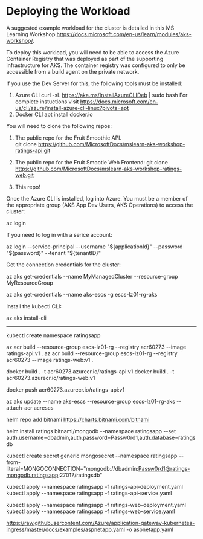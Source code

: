 # Deploying the Workload
A suggested example workload for the cluster is detailed in this MS Learning Workshop https://docs.microsoft.com/en-us/learn/modules/aks-workshop/. 

To deploy this workload, you will need to be able to access the Azure Container Registry that was deployed as part of the supporting infrastructure for AKS.  The container registry was configured to only be accessible from a build agent on the private network. 

If you use the Dev Server for this, the following tools must be installed:
1. Azure CLI
curl -sL https://aka.ms/InstallAzureCLIDeb | sudo bash
For complete instuctions visit https://docs.microsoft.com/en-us/cli/azure/install-azure-cli-linux?pivots=apt
2. Docker CLI
apt install docker.io

You will need to clone the following repos:

1. The public repo for the Fruit Smoothie API.  
git clone https://github.com/MicrosoftDocs/mslearn-aks-workshop-ratings-api.git

2. The public repo for the Fruit Smootie Web Frontend:
git clone https://github.com/MicrosoftDocs/mslearn-aks-workshop-ratings-web.git

3. This repo!

Once the Azure CLI is installed, log into Azure. You must be a member of the appropriate
group (AKS App Dev Users, AKS Operations) to access the cluster:

az login

If you need to log in with a serice account:

az login --service-principal --username "${applicationId}" --password "${password}" --tenant "${tenantID}"

Get the connection credentials for the cluster:

az aks get-credentials --name MyManagedCluster --resource-group MyResourceGroup

az aks get-credentials --name aks-escs -g escs-lz01-rg-aks

Install the kubectl CLI:

az aks install-cli



----------------

kubectl create namespace ratingsapp

az acr build --resource-group escs-lz01-rg --registry acr60273 --image ratings-api:v1 .
az acr build --resource-group escs-lz01-rg --registry acr60273 --image ratings-web:v1 .

docker build . -t acr60273.azurecr.io/ratings-api:v1
docker build . -t acr60273.azurecr.io/ratings-web:v1

docker push acr60273.azurecr.io/ratings-api:v1

az aks update --name aks-escs --resource-group escs-lz01-rg-aks --attach-acr acrescs

helm repo add bitnami https://charts.bitnami.com/bitnami

helm install ratings bitnami/mongodb --namespace ratingsapp --set auth.username=dbadmin,auth.password=Passw0rd1,auth.database=ratingsdb

kubectl create secret generic mongosecret --namespace ratingsapp --from-literal=MONGOCONNECTION="mongodb://dbadmin:Passw0rd1@ratings-mongodb.ratingsapp:27017/ratingsdb"

kubectl apply --namespace ratingsapp -f ratings-api-deployment.yaml
kubectl apply --namespace ratingsapp -f ratings-api-service.yaml

kubectl apply --namespace ratingsapp -f ratings-web-deployment.yaml
kubectl apply --namespace ratingsapp -f ratings-web-service.yaml

https://raw.githubusercontent.com/Azure/application-gateway-kubernetes-ingress/master/docs/examples/aspnetapp.yaml -o aspnetapp.yaml






